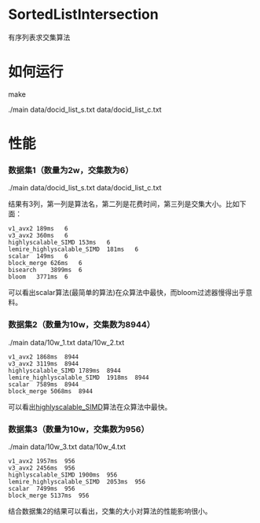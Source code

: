 # SortedListIntersection
有序列表求交集算法

# 如何运行
make

./main data/docid_list_s.txt data/docid_list_c.txt

# 性能
### 数据集1（数量为2w，交集数为6）
./main data/docid_list_s.txt data/docid_list_c.txt

结果有3列，第一列是算法名，第二列是花费时间，第三列是交集大小。比如下面：
```
v1_avx2	189ms	6
v3_avx2	360ms	6
highlyscalable_SIMD	153ms	6
lemire_highlyscalable_SIMD	181ms	6
scalar	149ms	6
block_merge	626ms	6
bisearch	3899ms	6
bloom	3771ms	6
```
可以看出scalar算法(最简单的算法)在众算法中最快，而bloom过滤器慢得出乎意料。

### 数据集2（数量为10w，交集数为8944）
./main data/10w_1.txt data/10w_2.txt 
```
v1_avx2	1868ms	8944
v3_avx2	3119ms	8944
highlyscalable_SIMD	1789ms	8944
lemire_highlyscalable_SIMD	1918ms	8944
scalar	7589ms	8944
block_merge	5068ms	8944
```
可以看出[highlyscalable_SIMD](http://highlyscalable.wordpress.com/2012/06/05/fast-intersection-sorted-lists-sse/)算法在众算法中最快。

### 数据集3（数量为10w，交集数为956）
./main data/10w_3.txt data/10w_4.txt
```
v1_avx2	1957ms	956
v3_avx2	2456ms	956
highlyscalable_SIMD	1900ms	956
lemire_highlyscalable_SIMD	2053ms	956
scalar	7499ms	956
block_merge	5137ms	956
```
结合数据集2的结果可以看出，交集的大小对算法的性能影响很小。
